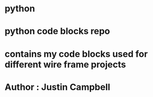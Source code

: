 # python
# python code blocks repo
# contains my code blocks used for different wire frame projects 
# Author : Justin Campbell

